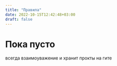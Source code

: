 ```yaml
---
title: "Правила"
date: 2022-10-15T12:42:48+03:00
draft: false
---
```


# Пока пусто

всегда взаимоуважение и хранит прокты на гите
